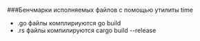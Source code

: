 ###Бенчмарки исполняемых файлов с помощью утилиты time 
- .go файлы комплириуются go build
- .rs файлы компилируются cargo build --release
